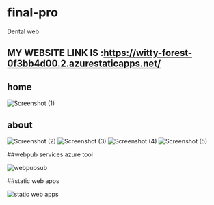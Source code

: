# final-pro
Dental web
## MY WEBSITE LINK IS :https://witty-forest-0f3bb4d00.2.azurestaticapps.net/

## home
![Screenshot (1)](https://user-images.githubusercontent.com/116060228/198542116-aa71ae81-d924-47bb-8bf0-e449e1ae2740.png)

## about

![Screenshot (2)](https://user-images.githubusercontent.com/116060228/198542198-78a58421-121f-4a0a-92a9-e70fc4cb7ff9.png)
![Screenshot (3)](https://user-images.githubusercontent.com/116060228/198542224-136c1205-0f6c-423a-9c67-60fba5475d91.png)
![Screenshot (4)](https://user-images.githubusercontent.com/116060228/198542251-400f3d44-e78f-4d98-9eff-721c3df3a4d0.png)
![Screenshot (5)](https://user-images.githubusercontent.com/116060228/198542301-dc56c3a8-bf16-4b4b-9e24-063369e406f2.png)

##webpub services azure tool

![webpubsub](https://user-images.githubusercontent.com/116060228/200334314-8565ba27-07c5-4f70-b794-22d411bcedf7.PNG)


##static web apps

![static web apps](https://user-images.githubusercontent.com/116060228/200334991-8eae794b-9f2e-4632-b0d0-11e811eea567.PNG)
